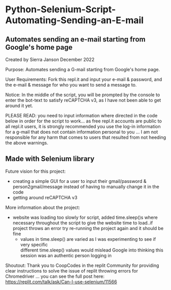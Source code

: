 # Python-Selenium-Script-Automating-Sending-an-E-mail
Automates sending an e-mail starting from Google's home page
------------------------------------------------------------
Created by Sierra Janson
December 2022

Purpose: Automates sending a G-mail starting from Google's home page.

User Requirements: Fork this repl.it and input your e-mail & password, and the e-mail & message for who you want to send a message to.

Notice: 
In the middle of the script, you will be prompted by the console to enter the bot-text to satisfy reCAPTCHA v3, as I have not been able to get around it yet.

PLEASE READ: you need to input information where directed in the code below in order for the script to work... as free repl.it accounts are public to all repl.it users, it is strongly recommended you use the log-in information for a g-mail that does not contain information personal to you ... I am not responsible for any harm that comes to users that resulted from not heeding the above warnings.

Made with Selenium library
------------------------------------------------------------
Future vision for this project:
- creating a simple GUI for a user to input their gmail/password & person2gmail/message instead of having to manually change it in the code
- getting around reCAPTCHA v3

More information about the project:
- website was loading too slowly for script, added time.sleep()s where necessary throughout the script to give the website time to load..if project throws an error try re-running the project again and it should be fine
  - values in time.sleep() are varied as I was experimenting to see if very specific     
  different time.sleep() values would mislead Google into thinking this session was an 
  authentic person logging in 

Shoutout: Thank you to CoopCodes in the replit Community for providing clear instructions to solve the issue of replit throwing errors for Chromedriver ... you can see the full post here: https://replit.com/talk/ask/Can-I-use-selenium/11566 
